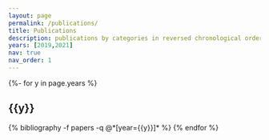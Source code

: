 ```yaml
---
layout: page
permalink: /publications/
title: Publications
description: publications by categories in reversed chronological order. generated by jekyll-scholar.
years: [2019,2021]
nav: true
nav_order: 1
---
```

<!-- _pages/publications.md -->
<div class="publications">

{%- for y in page.years %}
  <h2 class="year">{{y}}</h2>
  {% bibliography -f papers -q @*[year={{y}}]* %}
{% endfor %}

</div>
